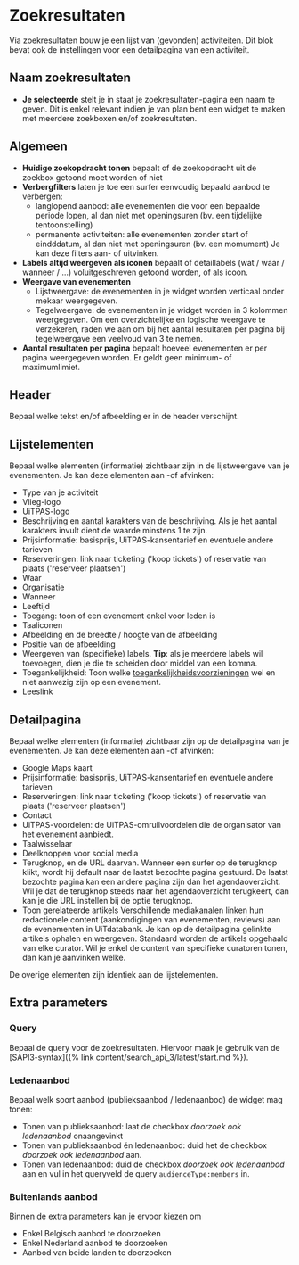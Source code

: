 ---
---

# Zoekresultaten

Via zoekresultaten bouw je een lijst van (gevonden) activiteiten. Dit blok bevat ook de instellingen voor een detailpagina van een activiteit.

## Naam zoekresultaten
* **Je selecteerde** stelt je in staat je zoekresultaten-pagina een naam te geven. Dit is enkel relevant indien je van plan bent een widget te maken met meerdere zoekboxen en/of zoekresultaten.

## Algemeen
* **Huidige zoekopdracht tonen** bepaalt of de zoekopdracht uit de zoekbox getoond moet worden of niet
* **Verbergfilters** laten je toe een surfer eenvoudig bepaald aanbod te verbergen:
  -   langlopend aanbod: alle evenementen die voor een bepaalde periode lopen, al dan niet met openingsuren (bv. een tijdelijke tentoonstelling)
  -   permanente activiteiten: alle evenementen zonder start of eindddatum, al dan niet met openingsuren (bv. een momument)
Je kan deze filters aan- of uitvinken.
* **Labels altijd weergeven als iconen** bepaalt of detaillabels (wat / waar / wanneer / ...) voluitgeschreven getoond worden, of als icoon.
* **Weergave van evenementen**
  - Lijstweergave: de evenementen in je widget worden verticaal onder mekaar weergegeven.
  - Tegelweergave: de evenementen in je widget worden in 3 kolommen weergegeven. Om een overzichtelijke en logische weergave te verzekeren, raden we aan om bij het aantal resultaten per pagina bij tegelweergave een veelvoud van 3 te nemen.
* **Aantal resultaten per pagina** bepaalt hoeveel evenementen er per pagina weergegeven worden. Er geldt geen minimum- of maximumlimiet. 

## Header
Bepaal welke tekst en/of afbeelding er in de header verschijnt.

## Lijstelementen
Bepaal welke elementen (informatie) zichtbaar zijn in de lijstweergave van je evenementen. Je kan deze elementen aan -of afvinken:
* Type van je activiteit
* Vlieg-logo
* UiTPAS-logo
* Beschrijving en aantal karakters van de beschrijving. Als je het aantal karakters invult dient de waarde minstens 1 te zijn.
* Prijsinformatie: basisprijs, UiTPAS-kansentarief en eventuele andere tarieven
* Reserveringen: link naar ticketing ('koop tickets') of reservatie van plaats ('reserveer plaatsen')
* Waar
* Organisatie
* Wanneer
* Leeftijd
* Toegang: toon of een evenement enkel voor leden is
* Taaliconen
* Afbeelding en de breedte / hoogte van de afbeelding
* Positie van de afbeelding
* Weergeven van (specifieke) labels. **Tip**: als je meerdere labels wil toevoegen, dien je die te scheiden door middel van een komma.
* Toegankelijkheid: Toon welke [toegankelijkheidsvoorzieningen](https://documentatie.uitdatabank.be/content/uitdatabank/latest/categorisatie/voorzieningen.html) wel en niet aanwezig zijn op een evenement. 
* Leeslink

## Detailpagina
Bepaal welke elementen (informatie) zichtbaar zijn op de detailpagina van je evenementen. Je kan deze elementen aan -of afvinken:
* Google Maps kaart
* Prijsinformatie: basisprijs, UiTPAS-kansentarief en eventuele andere tarieven
* Reserveringen: link naar ticketing ('koop tickets') of reservatie van plaats ('reserveer plaatsen')
* Contact
* UiTPAS-voordelen: de UiTPAS-omruilvoordelen die de organisator van het evenement aanbiedt. 
* Taalwisselaar
* Deelknoppen voor social media
* Terugknop, en de URL daarvan. 
Wanneer een surfer op de terugknop klikt, wordt hij default naar de laatst bezochte pagina gestuurd. De laatst bezochte pagina kan een andere pagina zijn dan het agendaoverzicht. Wil je dat de terugknop steeds naar het agendaoverzicht terugkeert, dan kan je die URL instellen bij de optie terugknop.
* Toon gerelateerde artikels
Verschillende mediakanalen linken hun redactionele content (aankondigingen van evenementen, reviews) aan de evenementen in UiTdatabank. Je kan op de detailpagina gelinkte artikels ophalen en weergeven. Standaard worden de artikels opgehaald van elke curator. Wil je enkel de content van specifieke curatoren tonen, dan kan je aanvinken welke. 

De overige elementen zijn identiek aan de lijstelementen.

## Extra parameters
### Query
Bepaal de query voor de zoekresultaten. Hiervoor maak je gebruik van de [SAPI3-syntax]({% link content/search_api_3/latest/start.md %}).

### Ledenaanbod
Bepaal welk soort aanbod (publieksaanbod / ledenaanbod) de widget mag tonen: 
* Tonen van publieksaanbod: laat de checkbox _doorzoek ook ledenaanbod_ onaangevinkt
* Tonen van publieksaanbod én ledenaanbod: duid het de checkbox _doorzoek ook ledenaanbod_ aan.
* Tonen van ledenaanbod: duid de checkbox _doorzoek ook ledenaanbod_ aan en vul in het queryveld de query 
`audienceType:members` in. 

### Buitenlands aanbod
Binnen de extra parameters kan je ervoor kiezen om
* Enkel Belgisch aanbod te doorzoeken
* Enkel Nederland aanbod te doorzoeken
* Aanbod van beide landen te doorzoeken
